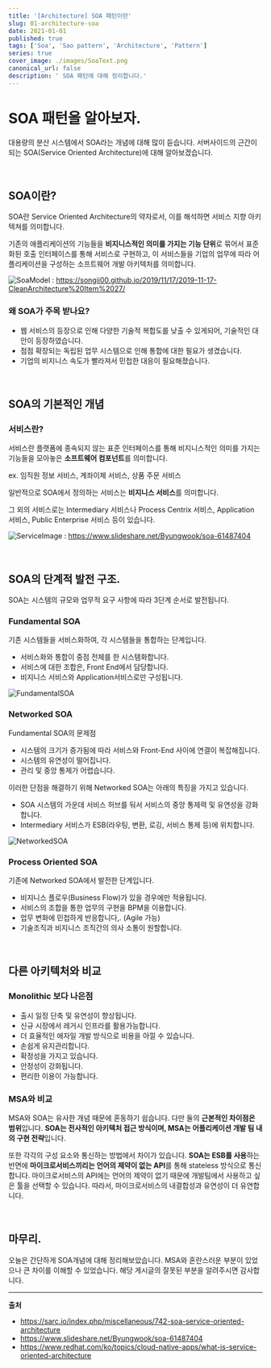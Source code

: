```yaml
---
title: '[Architecture] SOA 패턴이란'
slug: 01-architecture-soa
date: 2021-01-01
published: true
tags: ['Soa', 'Sao pattern', 'Architecture', 'Pattern']
series: true
cover_image: ./images/SoaText.png
canonical_url: false
description: ' SOA 패턴에 대해 정리합니다.'
---
```


# SOA 패턴을 알아보자.

대용량의 분산 시스템에서 SOA라는 개념에 대해 많이 듣습니다. 서버사이드의 근간이 되는 SOA(Service Oriented Architecture)에 대해 알아보겠습니다.

<br/>

## SOA이란?

SOA란 Service Oriented Architecture의 약자로서, 이를 해석하면 서비스 지향 아키텍쳐를 의미합니다.

기존의 애플리케이션의 기능들을 **비지니스적인 의미를 가지는 기능 단위**로 묶어서 표준화된 호출 인터페이스를 통해 서비스로 구현하고, 이 서비스들을 기업의 업무에 따라 어플리케이션을 구성하는 소프트웨어 개발 아키텍처를 의미합니다.

![SoaModel](https://user-images.githubusercontent.com/42582516/103477346-5f8de280-4e01-11eb-9500-25672abe187f.png)
: https://songii00.github.io/2019/11/17/2019-11-17-CleanArchitecture%20Item%2027/

### 왜 SOA가 주목 받나요?

- 웹 서비스의 등장으로 인해 다양한 기술적 복합도를 낮출 수 있게되어, 기술적인 대안이 등장하였습니다.
- 점점 확장되는 독립된 업무 시스템으로 인해 통합에 대한 필요가 생겼습니다.
- 기업의 비지니스 속도가 빨라져서 민첩한 대응이 필요해졌습니다.

<br/>

## SOA의 기본적인 개념

### 서비스란?

서비스란 플랫폼에 종속되지 않는 표준 인터페이스를 통해 비지니스적인 의미를 가지는 기능들을 모아놓은 **소프트웨어 컴포넌트**를 의미합니다.

ex. 임직원 정보 서비스, 계좌이체 서비스, 상품 주문 서비스

일반적으로 SOA에서 정의하는 서비스는 **비지니스 서비스**를 의미합니다.

그 외의 서비스로는 Intermediary 서비스나 Process Centrix 서비스, Application 서비스, Public Enterprise 서비스 등이 있습니다.

![ServiceImage](https://user-images.githubusercontent.com/42582516/103477324-1e95ce00-4e01-11eb-8332-46a5dd17f6fb.png)
: https://www.slideshare.net/Byungwook/soa-61487404

<br/>

## SOA의 단계적 발전 구조.

SOA는 시스템의 규모와 업무적 요구 사항에 따라 3단계 순서로 발전됩니다.

### Fundamental SOA

기존 시스템들을 서비스화하여, 각 시스템들을 통합하는 단계입니다.

- 서비스화와 통합이 중점 전체를 한 시스템화합니다.
- 서비스에 대한 조합은, Front End에서 담당합니다.
- 비지니스 서비스와 Application서비스로만 구성됩니다.

![FundamentalSOA](https://user-images.githubusercontent.com/42582516/103477424-230eb680-4e02-11eb-96d1-3d5efa11bd40.png)

### Networked SOA

Fundamental SOA의 문제점

- 시스템의 크기가 증가됨에 따라 서비스와 Front-End 사이에 연결이 복잡해집니다.
- 시스템의 유연성이 떨어집니다.
- 관리 및 중앙 통제가 어렵습니다.

이러한 단점을 해결하기 위해 Networked SOA는 아래의 특징을 가지고 있습니다.

- SOA 시스템의 가운데 서비스 허브를 둬서 서비스의 중앙 통제력 및 유연성을 강화합니다.
- Intermediary 서비스가 ESB(라우팅, 변환, 로깅, 서비스 통제 등)에 위치합니다.

![NetworkedSOA](https://user-images.githubusercontent.com/42582516/103477468-8d275b80-4e02-11eb-9fc0-d2a37057ac5b.png)

### Process Oriented SOA

기존에 Networked SOA에서 발전한 단계입니다.

- 비지니스 플로우(Business Flow)가 있을 경우에만 적용됩니다.
- 서비스의 조합을 통한 업무의 구현을 BPM을 이용합니다.
- 업무 변화에 민첩하게 반응합니다,. (Agile 가능)
- 기술조직과 비지니스 조직간의 의사 소통이 원할합니다.

<br/>

## 다른 아키텍처와 비교

### Monolithic 보다 나은점

- 출시 일정 단축 및 유연성이 향상됩니다.
- 신규 시장에서 레거시 인프라를 활용가능합니다.
- 더 효율적인 애자일 개발 방식으로 비용을 아낄 수 있습니다.
- 손쉽게 유지관리합니다.
- 확정성을 가지고 있습니다.
- 안정성이 강화됩니다.
- 편리한 이용이 가능합니다.

### MSA와 비교

MSA와 SOA는 유사한 개념 때문에 혼동하기 쉽습니다. 다만 둘의 **근본적인 차이점은 범위**입니다. **SOA는 전사적인 아키텍처 접근 방식이며, MSA는 어플리케이션 개발 팀 내의 구현 전략**입니다.

또한 각각의 구성 요소와 통신하는 방법에서 차이가 있습니다. **SOA는 ESB를 사용**하는 반면에 **마이크로서비스끼리는 언어의 제약이 없는 API**를 통해 stateless 방식으로 통신합니다. 마이크로서비스의 API에는 언어의 제약이 없기 때문에 개발팀에서 사용하고 싶은 툴을 선택할 수 있습니다. 따라서, 마이크로서비스의 내결합성과 유연성이 더 유연합니다.

<br/>

## 마무리.

오늘은 간단하게 SOA개념에 대해 정리해보았습니다. MSA와 혼란스러운 부분이 있었으나 큰 차이를 이해할 수 있었습니다. 해당 게시글의 잘못된 부분을 알려주시면 감사합니다.

---

**출처**

- https://sarc.io/index.php/miscellaneous/742-soa-service-oriented-architecture
- https://www.slideshare.net/Byungwook/soa-61487404
- https://www.redhat.com/ko/topics/cloud-native-apps/what-is-service-oriented-architecture
